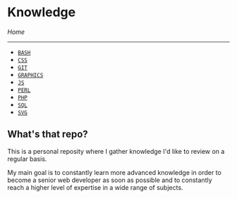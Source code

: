 # Knowledge

*Home*

---

- [`BASH`](./BASH/bash.md)
- [`CSS`](./CSS/css.md)
- [`GIT`](./GIT/git.md) 
- [`GRAPHICS`](./GRAPHICS/graphics.md) 
- [`JS`](./JS/js.md)
- [`PERL`](./PERL/perl.md)
- [`PHP`](./PHP/php.md) 
- [`SQL`](./SQL/sql.md) 
- [`SVG`](./SVG/svg.md)

## What's that repo?

This is a personal reposity where I gather knowledge I'd like to review on a regular basis.

My main goal is to constantly learn more advanced knowledge in order to become a senior web developer as soon as possible and to constantly reach a higher level of expertise in a wide range of subjects.
